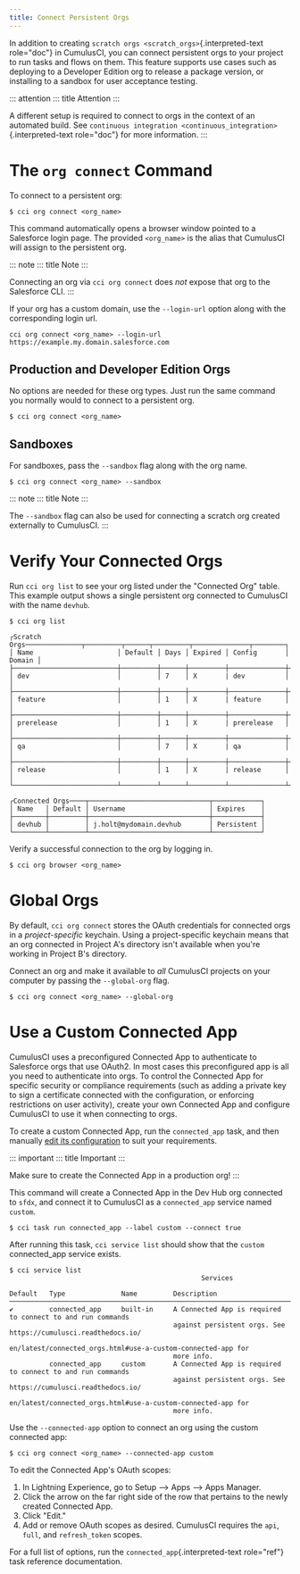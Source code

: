 ```yaml
---
title: Connect Persistent Orgs
---
```


In addition to creating `scratch orgs <scratch_orgs>`{.interpreted-text
role="doc"} in CumulusCI, you can connect persistent orgs to your
project to run tasks and flows on them. This feature supports use cases
such as deploying to a Developer Edition org to release a package
version, or installing to a sandbox for user acceptance testing.

::: attention
::: title
Attention
:::

A different setup is required to connect to orgs in the context of an
automated build. See
`continuous integration <continuous_integration>`{.interpreted-text
role="doc"} for more information.
:::

# The `org connect` Command

To connect to a persistent org:

```console
$ cci org connect <org_name>
```

This command automatically opens a browser window pointed to a
Salesforce login page. The provided `<org_name>` is the alias that
CumulusCI will assign to the persistent org.

::: note
::: title
Note
:::

Connecting an org via `cci org connect` does _not_ expose that org to
the Salesforce CLI.
:::

If your org has a custom domain, use the `--login-url` option along with
the corresponding login url.

```console
cci org connect <org_name> --login-url https://example.my.domain.salesforce.com
```

## Production and Developer Edition Orgs

No options are needed for these org types. Just run the same command you
normally would to connect to a persistent org.

```console
$ cci org connect <org_name>
```

## Sandboxes

For sandboxes, pass the `--sandbox` flag along with the org name.

```console
$ cci org connect <org_name> --sandbox
```

::: note
::: title
Note
:::

The `--sandbox` flag can also be used for connecting a scratch org
created externally to CumulusCI.
:::

# Verify Your Connected Orgs

Run `cci org list` to see your org listed under the \"Connected Org\"
table. This example output shows a single persistent org connected to
CumulusCI with the name `devhub`.

```console
$ cci org list

┌Scratch Orgs──────────────┬─────────┬──────┬─────────┬──────────────┬────────┐
│ Name                     │ Default │ Days │ Expired │ Config       │ Domain │
├──────────────────────────┼─────────┼──────┼─────────┼──────────────┼────────┤
│ dev                      │         │ 7    │ X       | dev          │        │
├──────────────────────────┼─────────┼──────┼─────────┼──────────────┼────────┤
│ feature                  │         │ 1    │ X       | feature      │        │
├──────────────────────────┼─────────┼──────┼─────────┼──────────────┼────────┤
│ prerelease               │         │ 1    │ X       | prerelease   │        │
├──────────────────────────┼─────────┼──────┼─────────┼──────────────┼────────┤
│ qa                       │         │ 7    │ X       | qa           │        │
├──────────────────────────┼─────────┼──────┼─────────┼──────────────┼────────┤
│ release                  │         │ 1    │ X       | release      │        │
└──────────────────────────┴─────────┴──────┴─────────┴──────────────┴────────┘

┌Connected Orgs────┬──────────────────────────────┬────────────┐
│ Name   │ Default │ Username                     │ Expires    │
├────────┼─────────┼──────────────────────────────┼────────────┤
│ devhub │         │ j.holt@mydomain.devhub       │ Persistent │
└────────┴─────────┴──────────────────────────────┴────────────┘
```

Verify a successful connection to the org by logging in.

```console
$ cci org browser <org_name>
```

# Global Orgs

By default, `cci org connect` stores the OAuth credentials for connected
orgs in a _project-specific_ keychain. Using a project-specific keychain
means that an org connected in Project A\'s directory isn\'t available
when you\'re working in Project B\'s directory.

Connect an org and make it available to _all_ CumulusCI projects on your
computer by passing the `--global-org` flag.

```console
$ cci org connect <org_name> --global-org
```

# Use a Custom Connected App

CumulusCI uses a preconfigured Connected App to authenticate to
Salesforce orgs that use OAuth2. In most cases this preconfigured app is
all you need to authenticate into orgs. To control the Connected App for
specific security or compliance requirements (such as adding a private
key to sign a certificate connected with the configuration, or enforcing
restrictions on user activity), create your own Connected App and
configure CumulusCI to use it when connecting to orgs.

To create a custom Connected App, run the `connected_app` task, and then
manually [edit its
configuration](https://developer.salesforce.com/docs/atlas.en-us.sfdx_dev.meta/sfdx_dev/sfdx_dev_auth_connected_app.htm)
to suit your requirements.

::: important
::: title
Important
:::

Make sure to create the Connected App in a production org!
:::

This command will create a Connected App in the Dev Hub org connected to
`sfdx`, and connect it to CumulusCI as a `connected_app` service named
`custom`.

```console
$ cci task run connected_app --label custom --connect true
```

After running this task, `cci service list` should show that the
`custom` connected_app service exists.

```console
$ cci service list
                                                Services

Default   Type              Name         Description
─────────────────────────────────────────────────────────────────────────────────────────────────────────
✔         connected_app     built-in     A Connected App is required to connect to and run commands
                                         against persistent orgs. See https://cumulusci.readthedocs.io/
                                         en/latest/connected_orgs.html#use-a-custom-connected-app for
                                         more info.
          connected_app     custom       A Connected App is required to connect to and run commands
                                         against persistent orgs. See https://cumulusci.readthedocs.io/
                                         en/latest/connected_orgs.html#use-a-custom-connected-app for
                                         more info.
```

Use the `--connected-app` option to connect an org using the custom
connected app:

```console
$ cci org connect <org_name> --connected-app custom
```

To edit the Connected App\'s OAuth scopes:

1.  In Lightning Experience, go to Setup \--\> Apps \--\> Apps Manager.
2.  Click the arrow on the far right side of the row that pertains to
    the newly created Connected App.
3.  Click \"Edit.\"
4.  Add or remove OAuth scopes as desired. CumulusCI requires the `api`,
    `full`, and `refresh_token` scopes.

For a full list of options, run the `connected_app`{.interpreted-text
role="ref"} task reference documentation.
